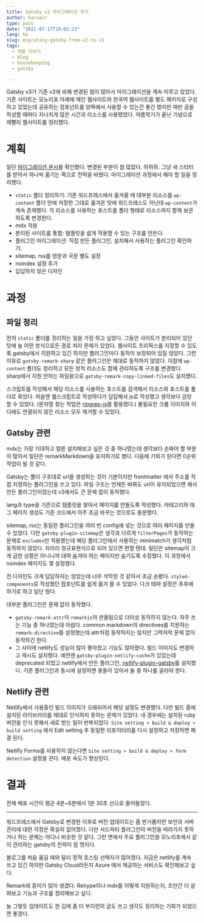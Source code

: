 ```yaml
---
title: Gatsby v3 마이그레이션 후기
author: haruair
type: post
date: "2021-07-17T10:02:23"
lang: ko
slug: migrating-gatsby-from-v2-to-v3
tags:
  - 개발 이야기
  - blog
  - housekeeping
  - gatsby

---
```


Gatsby v3가 기존 v2에 비해 변경된 점이 많아서 마이그레이션을 계속 미루고 있었다. 기존 사이트는 모노리포 아래에 메인 웹사이트와 한국어 웹사이트를 별도 패키지로 구성하고 있었는데 공유하는 컴포넌트를 양쪽에서 사용할 수 있는건 좋긴 했지만 매번 글을 작성할 때마다 지나치게 많은 시간과 리소스를 사용했었다. 여름학기가 끝난 기념으로 재빨리 웹사이트를 정리했다.

# 계획

일단 [마이그레이션 문서](https://www.gatsbyjs.com/docs/reference/release-notes/migrating-from-v2-to-v3/)를 확인했다. 변경된 부분이 참 많았다. 하하하. 그냥 새 스타터를 받아서 하나씩 옮기는 쪽으로 전략을 바꿨다. 마이그레이션 과정에서 해야 할 일을 정리했다.

- `static` 폴더 정리하기: 기존 워드프레스에서 옮겨올 때 대부분 리소스를 `wp-content` 폴더 안에 저장한 그대로 옮겨온 탓에 워드프레스도 아닌데 `wp-content`가 계속 존재했다. 각 리소스를 사용하는 포스트를 폴더 형태로 리소스까지 함께 보관하도록 변경한다.
- mdx 적용
- 분리된 사이트를 통합: 템플릿을 쉽게 적용할 수 있는 구조를 만든다.
- 플러그인 마이그레이션: 직접 만든 플러그인, 설치해서 사용하는 플러그인 확인하기.
- sitemap, rss를 영문과 국문 별도 설정
- noindex 설정 추가
- 답답하지 않은 디자인

# 과정

## 파일 정리

먼저 `static` 폴더를 정리하는 일을 가장 하고 싶었다. 그동안 사이트가 분리되어 있던 탓에 늘 어떤 방식으로든 경로 처리 문제가 있었다. 웹사이트 프리픽스를 지정할 수 있도록 gatsby에서 지원하고 있긴 하지만 플러그인마다 동작이 보장되어 있질 않았다. 그런 이유로 `gatsby-remark-sharp` 같은 플러그인은 제대로 동작하지 않았다. 이참에 `wp-content` 폴더도 정리하고 모든 정적 리소스도 함께 관리하도록 구조를 변경했다. sharp에서 지원 안하는 파일용으로 `gatsby-remark-copy-linked-files`도 설치했다.

스크립트를 작성해서 해당 리소스를 사용하는 포스트를 검색해서 리소스와 포스트를 폴더로 묶었다. 처음엔 쉘스크립트로 작성하다가 답답해서 js로 작성했고 생각보다 금방 할 수 있었다. (문자열 찾는 작업은 [ripgrep-js](https://github.com/alexlafroscia/ripgrep-js)를 활용했다.) 불필요한 크롭 이미지와 어디에도 연결되지 않은 리소스 모두 제거할 수 있었다.

## Gatsby 관련

mdx는 가장 기대하고 얼른 설치해보고 싶은 것 중 하나였는데 생각보다 손봐야 할 부분이 많아서 일단은 remarkMarkdown을 유지하기로 했다. 다음에 기회가 된다면 0순위 작업이 될 것 같다.

Gatsby는 폴더 구조대로 url을 생성하는 것이 기본이지만 frontmatter 에서 주소를 직접 지정하는 플러그인을 쓰고 있다. 파일 구조는 언제든 바꿔도 url이 유지되었으면 해서 만든 플러그인이었는데 v3에서도 큰 문제 없이 동작했다.

lang과 type을 기준으로 템플릿을 찾아서 페이지를 만들도록 작성했다. 카테고리와 태그 페이지 생성도 기존 코드에서 아주 조금 바꾸는 것으로도 충분했다.

sitemap, rss는 동일한 플러그인을 여러 번 config에 넣는 것으로 여러 페이지를 만들 수 있었다. 다만 `gatsby-plugin-sitemap`은 생각과 다르게 `filterPages`가 동작하는 문제로 `excludes`만 적용했는데 해당 플러그인에서 사용하는 minimatch가 생각처럼 동작하지 않았다. 차라리 정규표현식으로 되어 있으면 편할 텐데. 일단은 sitemap이 크게 급한 상황은 아니니까 대략 숨겨야 하는 페이지만 숨기도록 수정했다. 이 과정에서 noindex 페이지도 몇 설정했다.

전 디자인도 크게 답답하지는 않았는데 너무 삭막한 것 같아서 조금 손봤다. `styled-components`로 작성했던 컴포넌트를 쉽게 옮겨 올 수 있었다. 다크 테마 설정은 추후에 하기로 하고 일단 뒀다.

대부분 플러그인은 문제 없이 동작했다.

- `gatsby-remark-attr`이 `remarkjs`의 판올림으로 더이상 동작하지 않는다. 자주 쓰는 기능 중 하나였는데 아쉽다. common markdown의 directives를 지원하는 `remark-directive`를 설정했는데 attr처럼 동작하지는 않지만 그럭저럭 문제 없이 동작하긴 한다.
- 그 사이에 netlify도 성능이 많이 좋아졌고 기능도 많아졌다. 빌드 이미지도 변경하고 캐시도 설치했다. 예전엔 `gatsby-plugin-netlify-cache`가 있었는데 deprecated 되었고 netlify에서 만든 플러그인, [netlify-plugin-gatsby](https://github.com/netlify/netlify-plugin-gatsby)를 설치했다. 기존 플러그인과 동시에 설정하면 충돌이 있어서 둘 중 하나를 골라야 한다.

## Netlify 관련

Netlify에서 사용중인 빌드 이미지가 오래되어서 해당 설정도 변경했다. 다만 빌드 중에 설치된 라이브러리를 제대로 인식하지 못하는 문제가 있었다. 내 경우에는 설치된 ruby 버전을 인식 못해서 새로 받는 일이 반복되었다. `Site setting > build & deploy > build setting` 에서 Edit setting 후 동일한 리포지터리를 다시 설정하고 저장하면 해결 된다.

Netlify Forms를 사용하지 않는다면 `Site setting > build & deploy > form detection` 설정을 끈다. 배포 속도가 향상된다.

# 결과

전체 배포 시간이 평균 4분~6분에서 1분 30초 선으로 줄어들었다.

---

워드프레스에서 Gatsby로 변경한 이후로 버전 업데이트는 좀 번거롭지만 보안과 서버 관리에 대한 걱정은 확실히 없어졌다. 다만 서드파티 플러그인이 버전을 따라가지 못하거나 하는 문제는 어디나 비슷한 것 같다. 그런 면에서 주요 플러그인을 모노리포에서 같이 관리하는 gatsby의 전략이 참 멋지다.

블로그를 처음 옮길 때와 달리 정적 호스팅 선택지가 많아졌다. 지금은 netlify를 계속 쓰고 있긴 하지만 Gatsby Cloud라든지 Azure 에서 제공하는 서비스도 확인해보고 싶다.

Remark에 흥미가 많이 생겼다. Rehype이나 mdx를 어떻게 지원하는지, 조만간 더 살펴보고 기능과 구조를 정리해보고 싶다.

늘 그렇듯 업데이트도 한 김에 좀 더 부지런히 글도 쓰고 생각도 정리하는 기회가 되었으면 좋겠다.
